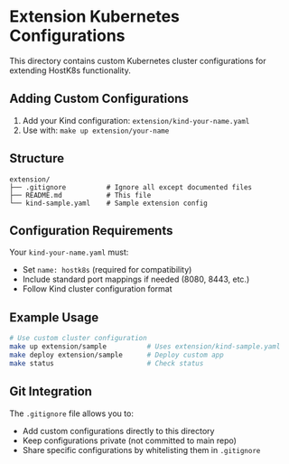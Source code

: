 # Extension Kubernetes Configurations

This directory contains custom Kubernetes cluster configurations for extending HostK8s functionality.

## Adding Custom Configurations

1. Add your Kind configuration: `extension/kind-your-name.yaml`
2. Use with: `make up extension/your-name`

## Structure

```
extension/
├── .gitignore          # Ignore all except documented files
├── README.md           # This file
└── kind-sample.yaml    # Sample extension config
```

## Configuration Requirements

Your `kind-your-name.yaml` must:
- Set `name: hostk8s` (required for compatibility)
- Include standard port mappings if needed (8080, 8443, etc.)
- Follow Kind cluster configuration format

## Example Usage

```bash
# Use custom cluster configuration
make up extension/sample          # Uses extension/kind-sample.yaml
make deploy extension/sample      # Deploy custom app
make status                       # Check status
```

## Git Integration

The `.gitignore` file allows you to:
- Add custom configurations directly to this directory
- Keep configurations private (not committed to main repo)
- Share specific configurations by whitelisting them in `.gitignore`